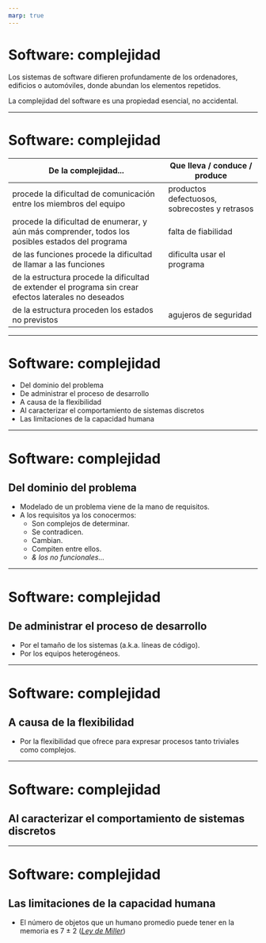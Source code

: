 ```yaml
---
marp: true
---
```

# Software: complejidad

Los sistemas de software difieren profundamente de los ordenadores, edificios o automóviles, donde abundan los elementos repetidos.

La complejidad del software es una propiedad esencial, no accidental.

---
# Software: complejidad

De la complejidad...|Que lleva / conduce / produce|
-|-|
procede la dificultad de comunicación entre los miembros del equipo|productos defectuosos, sobrecostes y retrasos|
procede la dificultad de enumerar, y aún más comprender, todos los posibles estados del programa|falta de fiabilidad|
de las funciones procede la dificultad de llamar a las funciones|dificulta usar el programa|
de la estructura procede la dificultad de extender el programa sin crear efectos laterales no deseados||
de la estructura proceden los estados no previstos|agujeros de seguridad|

---
# Software: complejidad

* Del dominio del problema
* De administrar el proceso de desarrollo
* A causa de la flexibilidad
* Al caracterizar el comportamiento de sistemas discretos
* Las limitaciones de la capacidad humana

---
# Software: complejidad
## Del dominio del problema
* Modelado de un problema viene de la mano de requisitos.
* A los requisitos ya los conocermos: 
    * Son complejos de determinar.
    * Se contradicen.
    * Cambian.
    * Compiten entre ellos.
    * *& los no funcionales...*

---
# Software: complejidad
## De administrar el proceso de desarrollo
* Por el tamaño de los sistemas (a.k.a. líneas de código).
* Por los equipos heterogéneos.

---
# Software: complejidad
## A causa de la flexibilidad
* Por la flexibilidad que ofrece para expresar procesos tanto triviales como complejos.

---
# Software: complejidad
## Al caracterizar el comportamiento de sistemas discretos

---
# Software: complejidad
## Las limitaciones de la capacidad humana
* El número de objetos que un humano promedio puede tener en la memoria es 7 ± 2 (*[Ley de Miller](https://es.wikipedia.org/wiki/El_m%C3%A1gico_n%C3%BAmero_siete,_m%C3%A1s_o_menos_dos)*)



